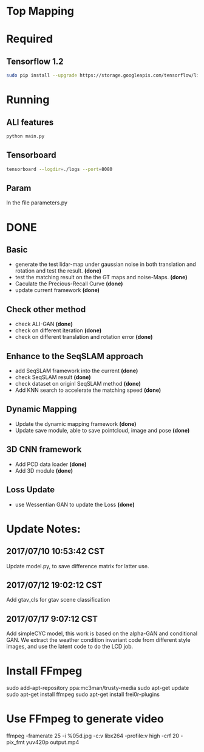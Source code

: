 # Top Mapping

# Required
## Tensorflow 1.2
```bash
sudo pip install --upgrade https://storage.googleapis.com/tensorflow/linux/gpu/tensorflow_gpu-1.2.0-cp27-none-linux_x86_64.whl
```

# Running
## ALI features
```bash
python main.py
```

## Tensorboard
```bash
tensorboard --logdir=./logs --port=8080
```

## Param
In the file parameters.py

# DONE
## Basic
* generate the test lidar-map under gaussian noise in both translation and rotation and test the result. **(done)**
* test the matching result on the the GT maps and noise-Maps. **(done)**
* Caculate the Precious-Recall Curve **(done)**
* update current framework **(done)**

## Check other method
* check ALI-GAN **(done)**
* check on different iteration **(done)**
* check on different translation and rotation error **(done)**


## Enhance to the SeqSLAM approach
* add SeqSLAM framework into the current **(done)**
* check SeqSLAM result **(done)**
* check dataset on originl SeqSLAM method **(done)**
* Add KNN search to accelerate the matching speed **(done)**

## Dynamic Mapping
* Update the dynamic mapping framework **(done)**
* Update save module, able to save pointcloud, image and pose **(done)**

## 3D CNN framework
* Add PCD data loader **(done)**
* Add 3D module **(done)**

## Loss Update
* use Wessentian GAN to update the Loss **(done)**

# Update Notes:
## 2017/07/10 10:53:42 CST
Update model.py, to save difference matrix for latter use.

## 2017/07/12 19:02:12 CST
Add gtav_cls for gtav scene classification

## 2017/07/17 9:07:12 CST
Add simpleCYC model, this work is based on the alpha-GAN and conditional GAN.
We extract the weather condition invariant code from different style images, and use the latent code 
to do the LCD job.

# Install FFmpeg
sudo add-apt-repository ppa:mc3man/trusty-media
sudo apt-get update
sudo apt-get install ffmpeg
sudo apt-get install frei0r-plugins

# Use FFmpeg to generate video
ffmpeg -framerate 25 -i %05d.jpg -c:v libx264 -profile:v high -crf 20 -pix_fmt yuv420p output.mp4
